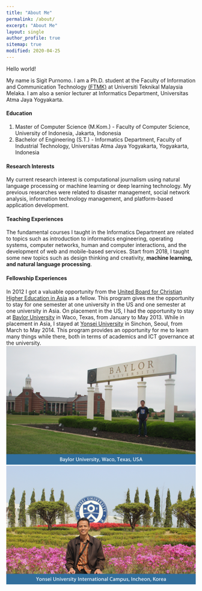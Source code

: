 ```yaml
---
title: "About Me"
permalink: /about/
excerpt: "About Me"
layout: single
author_profile: true
sitemap: true
modified: 2020-04-25
---
```


Hello world!

My name is Sigit Purnomo. I am a Ph.D. student at the Faculty of Information and Communication Technology [(FTMK)](http://ftmk.utem.edu.my/web/) at Universiti Teknikal Malaysia Melaka. I am also a senior lecturer at Informatics Department, Universitas Atma Jaya Yogyakarta. 

#### Education
1. Master of Computer Science (M.Kom.) - Faculty of Computer Science, University of Indonesia, Jakarta, Indonesia
2. Bachelor of Engineering (S.T.) -  Informatics Department, Faculty of Industrial Technology, Universitas Atma Jaya Yogyakarta, Yogyakarta, Indonesia

#### Research Interests
My current research interest is computational journalism using natural language processing or machine learning or deep learning technology. My previous researches were related to disaster management, social network analysis, information technology management, and platform-based application development.

#### Teaching Experiences
The fundamental courses I taught in the Informatics Department are related to topics such as introduction to informatics engineering, operating systems, computer networks, human and computer interactions, and the development of web and mobile-based services. Start from 2018, I taught some new topics such as design thinking and creativity, **machine learning, and natural language processing**.

#### Fellowship Experiences
In 2012 I got a valuable opportunity from the [United Board for Christian Higher Education in Asia](https://unitedboard.org) as a fellow. This program gives me the opportunity to stay for one semester at one university in the US and one semester at one university in Asia. On placement in the US, I had the opportunity to stay at [Baylor University](https://baylor.edu) in Waco, Texas, from January to May 2013. While in placement in Asia, I stayed at [Yonsei University](https://yonsei.ac.kr) in Sinchon, Seoul, from March to May 2014. This program provides an opportunity for me to learn many things while there, both in terms of academics and ICT governance at the university. <br />
![My first placement at Baylor University](https://github.com/sigit-purnomo/sigit-purnomo.github.io/blob/master/assets/images/01-slide-content-5-1024x640.png "My first placement at Baylor University") <br />
![My visit to Yonsei University International Campus in Incheon](https://github.com/sigit-purnomo/sigit-purnomo.github.io/blob/master/assets/images/01-slide-content-11-1024x640.png "My visit to Yonsei University International Campus in Incheon")
